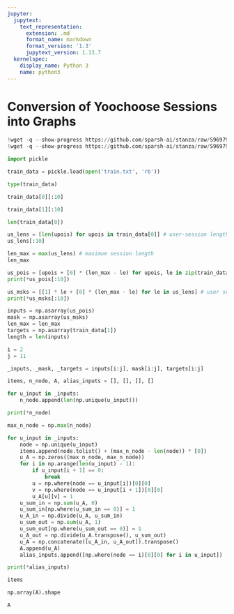 ```yaml
---
jupyter:
  jupytext:
    text_representation:
      extension: .md
      format_name: markdown
      format_version: '1.3'
      jupytext_version: 1.13.7
  kernelspec:
    display_name: Python 3
    name: python3
---
```


<!-- #region id="yG-gp8EAaB85" -->
# Conversion of Yoochoose Sessions into Graphs
<!-- #endregion -->

```python colab={"base_uri": "https://localhost:8080/"} id="1jsUW40FeO6X" executionInfo={"status": "ok", "timestamp": 1637816560387, "user_tz": -330, "elapsed": 3491, "user": {"displayName": "Sparsh Agarwal", "photoUrl": "https://lh3.googleusercontent.com/a/default-user=s64", "userId": "13037694610922482904"}} outputId="3337a8a1-76ab-44af-f098-48b4958af43d"
!wget -q --show-progress https://github.com/sparsh-ai/stanza/raw/S969796/datasets/yoochoose1_64/raw/train.txt
!wget -q --show-progress https://github.com/sparsh-ai/stanza/raw/S969796/datasets/yoochoose1_64/raw/test.txt
```

```python id="S1payE7KeXH1"
import pickle

train_data = pickle.load(open('train.txt', 'rb'))
```

```python colab={"base_uri": "https://localhost:8080/"} id="cyVzkq0leZ1P" executionInfo={"status": "ok", "timestamp": 1637816634911, "user_tz": -330, "elapsed": 504, "user": {"displayName": "Sparsh Agarwal", "photoUrl": "https://lh3.googleusercontent.com/a/default-user=s64", "userId": "13037694610922482904"}} outputId="1d112100-3eef-47a9-d208-676a28e56206"
type(train_data)
```

```python colab={"base_uri": "https://localhost:8080/"} id="xIWwTak6hX-D" executionInfo={"status": "ok", "timestamp": 1637817377156, "user_tz": -330, "elapsed": 509, "user": {"displayName": "Sparsh Agarwal", "photoUrl": "https://lh3.googleusercontent.com/a/default-user=s64", "userId": "13037694610922482904"}} outputId="99a1d563-360d-4dd9-b376-7aefced62d13"
train_data[0][:10]
```

```python colab={"base_uri": "https://localhost:8080/"} id="BrX8iHs0hlN4" executionInfo={"status": "ok", "timestamp": 1637817411947, "user_tz": -330, "elapsed": 698, "user": {"displayName": "Sparsh Agarwal", "photoUrl": "https://lh3.googleusercontent.com/a/default-user=s64", "userId": "13037694610922482904"}} outputId="3fe16ab9-ea83-48fc-c47f-6172afae60d1"
train_data[1][:10]
```

```python colab={"base_uri": "https://localhost:8080/"} id="8fXhhodkfFKb" executionInfo={"status": "ok", "timestamp": 1637817497288, "user_tz": -330, "elapsed": 13, "user": {"displayName": "Sparsh Agarwal", "photoUrl": "https://lh3.googleusercontent.com/a/default-user=s64", "userId": "13037694610922482904"}} outputId="a3260f4d-7277-4d01-c796-7a3485fda4ee"
len(train_data[0])
```

```python colab={"base_uri": "https://localhost:8080/", "height": 34} id="jmYxWhz5jAFm" executionInfo={"status": "ok", "timestamp": 1637817826792, "user_tz": -330, "elapsed": 526, "user": {"displayName": "Sparsh Agarwal", "photoUrl": "https://lh3.googleusercontent.com/a/default-user=s64", "userId": "13037694610922482904"}} outputId="af93427f-4609-4e4f-c1b4-8eb32925a584"
us_lens = [len(upois) for upois in train_data[0]] # user-session lengths
us_lens[:10]
```

```python colab={"base_uri": "https://localhost:8080/", "height": 34} id="QsZGf0gAiAKi" executionInfo={"status": "ok", "timestamp": 1637817968162, "user_tz": -330, "elapsed": 461, "user": {"displayName": "Sparsh Agarwal", "photoUrl": "https://lh3.googleusercontent.com/a/default-user=s64", "userId": "13037694610922482904"}} outputId="df89e1c1-9a96-4407-9d8a-3317824cdfad"
len_max = max(us_lens) # maximum session length
len_max
```

```python colab={"base_uri": "https://localhost:8080/", "height": 503} id="m7RHTMmAjUhF" executionInfo={"status": "ok", "timestamp": 1637818027777, "user_tz": -330, "elapsed": 484, "user": {"displayName": "Sparsh Agarwal", "photoUrl": "https://lh3.googleusercontent.com/a/default-user=s64", "userId": "13037694610922482904"}} outputId="95edd41b-f5c5-4573-b82f-819415a00c4c"
us_pois = [upois + [0] * (len_max - le) for upois, le in zip(train_data[0], us_lens)]
print(*us_pois[:10])
```

```python colab={"base_uri": "https://localhost:8080/", "height": 503} id="e1tGiKdukyzP" executionInfo={"status": "ok", "timestamp": 1637818298440, "user_tz": -330, "elapsed": 3412, "user": {"displayName": "Sparsh Agarwal", "photoUrl": "https://lh3.googleusercontent.com/a/default-user=s64", "userId": "13037694610922482904"}} outputId="c750dab4-b57e-4ed0-fca7-1ebd19bc6b44"
us_msks = [[1] * le + [0] * (len_max - le) for le in us_lens] # user session mask
print(*us_msks[:10])
```

```python colab={"base_uri": "https://localhost:8080/", "height": 17} id="tP9Zw64eiAH1" executionInfo={"status": "ok", "timestamp": 1637819520826, "user_tz": -330, "elapsed": 9122, "user": {"displayName": "Sparsh Agarwal", "photoUrl": "https://lh3.googleusercontent.com/a/default-user=s64", "userId": "13037694610922482904"}} outputId="cd0a38ed-980b-4c66-d9c9-10cc8e97f48e"
inputs = np.asarray(us_pois)
mask = np.asarray(us_msks)
len_max = len_max
targets = np.asarray(train_data[1])
length = len(inputs)
```

<!-- #region id="qHncDQNLl7qD" -->
<!-- #endregion -->

```python colab={"base_uri": "https://localhost:8080/", "height": 34} id="cTVpjEFeqomj" executionInfo={"status": "ok", "timestamp": 1637820454433, "user_tz": -330, "elapsed": 478, "user": {"displayName": "Sparsh Agarwal", "photoUrl": "https://lh3.googleusercontent.com/a/default-user=s64", "userId": "13037694610922482904"}} outputId="30de193d-f27e-48c5-d46b-24bc826189b7"
i = 2
j = 11

_inputs, _mask, _targets = inputs[i:j], mask[i:j], targets[i:j]

items, n_node, A, alias_inputs = [], [], [], []

for u_input in _inputs:
    n_node.append(len(np.unique(u_input)))

print(*n_node)
```

```python colab={"base_uri": "https://localhost:8080/", "height": 17} id="4dTnV3qNqEWW" executionInfo={"status": "ok", "timestamp": 1637820456310, "user_tz": -330, "elapsed": 14, "user": {"displayName": "Sparsh Agarwal", "photoUrl": "https://lh3.googleusercontent.com/a/default-user=s64", "userId": "13037694610922482904"}} outputId="e5ecdf3c-5776-4035-da54-e4445d3be542"
max_n_node = np.max(n_node)

for u_input in _inputs:
    node = np.unique(u_input)
    items.append(node.tolist() + (max_n_node - len(node)) * [0])
    u_A = np.zeros((max_n_node, max_n_node))
    for i in np.arange(len(u_input) - 1):
        if u_input[i + 1] == 0:
            break
        u = np.where(node == u_input[i])[0][0]
        v = np.where(node == u_input[i + 1])[0][0]
        u_A[u][v] = 1
    u_sum_in = np.sum(u_A, 0)
    u_sum_in[np.where(u_sum_in == 0)] = 1
    u_A_in = np.divide(u_A, u_sum_in)
    u_sum_out = np.sum(u_A, 1)
    u_sum_out[np.where(u_sum_out == 0)] = 1
    u_A_out = np.divide(u_A.transpose(), u_sum_out)
    u_A = np.concatenate([u_A_in, u_A_out]).transpose()
    A.append(u_A)
    alias_inputs.append([np.where(node == i)[0][0] for i in u_input])
```

```python colab={"base_uri": "https://localhost:8080/", "height": 451} id="KDnOq7Y4pOA1" executionInfo={"status": "ok", "timestamp": 1637820456311, "user_tz": -330, "elapsed": 11, "user": {"displayName": "Sparsh Agarwal", "photoUrl": "https://lh3.googleusercontent.com/a/default-user=s64", "userId": "13037694610922482904"}} outputId="513acf4f-01e4-4ecb-9689-5dbe8b178ea4"
print(*alias_inputs)
```

```python colab={"base_uri": "https://localhost:8080/", "height": 173} id="TDI0buIXrzIs" executionInfo={"status": "ok", "timestamp": 1637820456311, "user_tz": -330, "elapsed": 10, "user": {"displayName": "Sparsh Agarwal", "photoUrl": "https://lh3.googleusercontent.com/a/default-user=s64", "userId": "13037694610922482904"}} outputId="f6fe83bd-6f80-48ed-a574-a6cc46722ac2"
items
```

```python colab={"base_uri": "https://localhost:8080/", "height": 34} id="SjL0UzKqsEJs" executionInfo={"status": "ok", "timestamp": 1637820460665, "user_tz": -330, "elapsed": 7, "user": {"displayName": "Sparsh Agarwal", "photoUrl": "https://lh3.googleusercontent.com/a/default-user=s64", "userId": "13037694610922482904"}} outputId="d87cc416-a129-4d33-fb1b-f6c9541a5524"
np.array(A).shape
```

```python colab={"base_uri": "https://localhost:8080/", "height": 642} id="odO6ccCNsE57" executionInfo={"status": "ok", "timestamp": 1637820526472, "user_tz": -330, "elapsed": 745, "user": {"displayName": "Sparsh Agarwal", "photoUrl": "https://lh3.googleusercontent.com/a/default-user=s64", "userId": "13037694610922482904"}} outputId="b1f516e8-90b8-4068-f1e8-5dda8a953f89"
A
```
